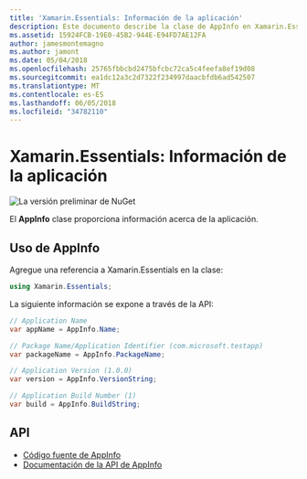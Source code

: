 ```yaml
---
title: 'Xamarin.Essentials: Información de la aplicación'
description: Este documento describe la clase de AppInfo en Xamarin.Essentials, que proporciona información acerca de la aplicación. Por ejemplo, muestra el nombre de la aplicación y la versión.
ms.assetid: 15924FCB-19E0-45B2-944E-E94FD7AE12FA
author: jamesmontemagno
ms.author: jamont
ms.date: 05/04/2018
ms.openlocfilehash: 25765fbbcbd2475bfcbc72ca5c4feefa8ef19d08
ms.sourcegitcommit: ea1dc12a3c2d7322f234997daacbfdb6ad542507
ms.translationtype: MT
ms.contentlocale: es-ES
ms.lasthandoff: 06/05/2018
ms.locfileid: "34782110"
---
```

# <a name="xamarinessentials-app-information"></a>Xamarin.Essentials: Información de la aplicación

![La versión preliminar de NuGet](~/media/shared/pre-release.png)

El **AppInfo** clase proporciona información acerca de la aplicación.

## <a name="using-appinfo"></a>Uso de AppInfo

Agregue una referencia a Xamarin.Essentials en la clase:

```csharp
using Xamarin.Essentials;
```

La siguiente información se expone a través de la API:

```csharp
// Application Name
var appName = AppInfo.Name;

// Package Name/Application Identifier (com.microsoft.testapp)
var packageName = AppInfo.PackageName;

// Application Version (1.0.0)
var version = AppInfo.VersionString;

// Application Build Number (1)
var build = AppInfo.BuildString;
```

## <a name="api"></a>API

- [Código fuente de AppInfo](https://github.com/xamarin/Essentials/tree/master/Xamarin.Essentials/AppInfo)
- [Documentación de la API de AppInfo](xref:Xamarin.Essentials.AppInfo)
